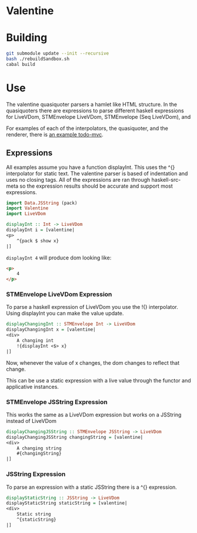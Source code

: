 # Valentine

# Building
```bash
git submodule update --init --recursive
bash ./rebuildSandbox.sh
cabal build
```

# Use

The valentine quasiquoter parsers a hamlet like HTML structure. In the quasiquoters there are expressions to parse different haskell expressions for LiveVDom, STMEnvelope LiveVDom, STMEnvelope (Seq LiveVDom), and

For examples of each of the interpolators, the quasiquoter, and the renderer, there is [an example todo-mvc](https://github.com/plow-technologies/live-vdom-todomvc).

## Expressions

All examples assume you have a function displayInt. This uses the ^{} interpolator for static text. The valentine parser is based of indentation and uses no closing tags. All of the expressions are ran through haskell-src-meta so the expression results should be accurate and support most expressions.

```haskell
import Data.JSString (pack)
import Valentine
import LiveVDom

displayInt :: Int -> LiveVDom
displayInt i = [valentine|
<p>
    ^{pack $ show x}
|]
```

`displayInt 4` will produce dom looking like:
```html
<p>
    4
</p>
```


### STMEnvelope LiveVDom Expression

To parse a haskell expression of LiveVDom you use the !{} interpolator. Using displayInt you can make the value update.

```haskell
displayChangingInt :: STMEnvelope Int -> LiveVDom
displayChangingInt x = [valentine|
<div>
    A changing int
    !{displayInt <$> x}
|]
```

Now, whenever the value of x changes, the dom changes to reflect that change.

This can be use a static expression with a live value through the functor and applicative instances.


### STMEnvelope JSString Expression

This works the same as a LiveVDom expression but works on a JSString instead of LiveVDom

```haskell
displayChangingJSString :: STMEnvelope JSString -> LiveVDom
displayChangingJSString changingString = [valentine|
<div>
    A changing string
    #{changingString}
|]
```

### JSString Expression

To parse an expression with a static JSString there is a ^{} expression.

```haskell
displayStaticString :: JSString -> LiveVDom
displayStaticString staticString = [valentine|
<div>
    Static string
    ^{staticString}
|]
```
